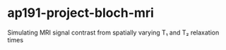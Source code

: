 # ap191-project-bloch-mri
Simulating MRI signal contrast from spatially varying T₁ and T₂ relaxation times
